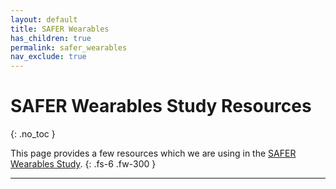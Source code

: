 ```yaml
---
layout: default
title: SAFER Wearables
has_children: true
permalink: safer_wearables
nav_exclude: true
---
```


# SAFER Wearables Study Resources
{: .no_toc }

This page provides a few resources which we are using in the [SAFER Wearables Study](https://peterhcharlton.github.io/project/safer-wearables/).
{: .fs-6 .fw-300 }

---
